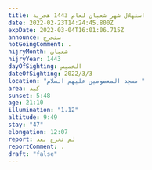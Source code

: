```yaml
---
title: استهلال شهر شعبان لعام 1443 هجرية
date: 2022-02-23T14:24:45.800Z
expDate: 2022-03-04T16:01:06.715Z
announce: ستخرج
notGoingComment: .
hijryMonth: شعبان
hijryYear: 1443
dayOfSighting: الخميس
dateOfSighting: 2022/3/3
location: "مسجد المعصومين عليهم السلام "
area: كبد
sunset: 5:48
age: 21:10
illumination: "1.12"
altitude: 9:49
stay: "47"
elongation: 12:07
report: لم تخرج بعد
reportComment: .
draft: "false"
---
```


